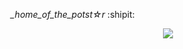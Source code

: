 *_home_of_the_potst&#9734;r* :shipit:

<p align="center">
  <img src="https://thoreg.github.io/potstar.store/potstar/static/img/potstar-logo.png">
</p>
